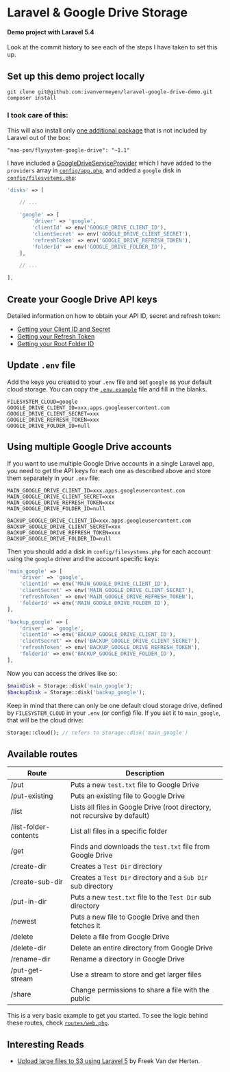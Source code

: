 # Laravel & Google Drive Storage

#### Demo project with Laravel 5.4

Look at the commit history to see each of the steps I have taken to set this up.

## Set up this demo project locally

```
git clone git@github.com:ivanvermeyen/laravel-google-drive-demo.git
composer install
```

### I took care of this:

This will also install only [one additional package](https://github.com/nao-pon/flysystem-google-drive) that is not included by Laravel out of the box:

```
"nao-pon/flysystem-google-drive": "~1.1"
```

I have included a [GoogleDriveServiceProvider](app/Providers/GoogleDriveServiceProvider.php) which I have added to the `providers` array in [`config/app.php`](config/app.php), and added a `google` disk in [`config/filesystems.php`](config/filesystems.php):

```php
'disks' => [

    // ...

    'google' => [
        'driver' => 'google',
        'clientId' => env('GOOGLE_DRIVE_CLIENT_ID'),
        'clientSecret' => env('GOOGLE_DRIVE_CLIENT_SECRET'),
        'refreshToken' => env('GOOGLE_DRIVE_REFRESH_TOKEN'),
        'folderId' => env('GOOGLE_DRIVE_FOLDER_ID'),
    ],

    // ...

],
```

## Create your Google Drive API keys

Detailed information on how to obtain your API ID, secret and refresh token:

-   [Getting your Client ID and Secret](README/1-getting-your-dlient-id-and-secret.md)
-   [Getting your Refresh Token](README/2-getting-your-refresh-token.md)
-   [Getting your Root Folder ID](README/3-getting-your-root-folder-id.md)

## Update `.env` file

Add the keys you created to your `.env` file and set `google` as your default cloud storage. You can copy the [`.env.example`](.env.example) file and fill in the blanks.

```
FILESYSTEM_CLOUD=google
GOOGLE_DRIVE_CLIENT_ID=xxx.apps.googleusercontent.com
GOOGLE_DRIVE_CLIENT_SECRET=xxx
GOOGLE_DRIVE_REFRESH_TOKEN=xxx
GOOGLE_DRIVE_FOLDER_ID=null
```

## Using multiple Google Drive accounts

If you want to use multiple Google Drive accounts in a single Laravel app, you need to get the API keys for each one as described above and store them separately in your `.env` file:

```
MAIN_GOOGLE_DRIVE_CLIENT_ID=xxx.apps.googleusercontent.com
MAIN_GOOGLE_DRIVE_CLIENT_SECRET=xxx
MAIN_GOOGLE_DRIVE_REFRESH_TOKEN=xxx
MAIN_GOOGLE_DRIVE_FOLDER_ID=null

BACKUP_GOOGLE_DRIVE_CLIENT_ID=xxx.apps.googleusercontent.com
BACKUP_GOOGLE_DRIVE_CLIENT_SECRET=xxx
BACKUP_GOOGLE_DRIVE_REFRESH_TOKEN=xxx
BACKUP_GOOGLE_DRIVE_FOLDER_ID=null
```

Then you should add a disk in `config/filesystems.php` for each account using the `google` driver and the account specific keys:

```php
'main_google' => [
    'driver' => 'google',
    'clientId' => env('MAIN_GOOGLE_DRIVE_CLIENT_ID'),
    'clientSecret' => env('MAIN_GOOGLE_DRIVE_CLIENT_SECRET'),
    'refreshToken' => env('MAIN_GOOGLE_DRIVE_REFRESH_TOKEN'),
    'folderId' => env('MAIN_GOOGLE_DRIVE_FOLDER_ID'),
],

'backup_google' => [
    'driver' => 'google',
    'clientId' => env('BACKUP_GOOGLE_DRIVE_CLIENT_ID'),
    'clientSecret' => env('BACKUP_GOOGLE_DRIVE_CLIENT_SECRET'),
    'refreshToken' => env('BACKUP_GOOGLE_DRIVE_REFRESH_TOKEN'),
    'folderId' => env('BACKUP_GOOGLE_DRIVE_FOLDER_ID'),
],
```

Now you can access the drives like so:

```php
$mainDisk = Storage::disk('main_google');
$backupDisk = Storage::disk('backup_google');
```

Keep in mind that there can only be one default cloud storage drive, defined by `FILESYSTEM_CLOUD` in your `.env` (or config) file. If you set it to `main_google`, that will be the cloud drive:

```php
Storage::cloud(); // refers to Storage::disk('main_google')
```

## Available routes

| Route                 | Description                              |
| --------------------- | ---------------------------------------- |
| /put                  | Puts a new `test.txt` file to Google Drive |
| /put-existing         | Puts an existing file to Google Drive    |
| /list                 | Lists all files in Google Drive (root directory, not recursive by default) |
| /list-folder-contents | List all files in a specific folder      |
| /get                  | Finds and downloads the `test.txt` file from Google Drive |
| /create-dir           | Creates a `Test Dir` directory   |
| /create-sub-dir       | Creates a `Test Dir` directory and a `Sub Dir` sub directory |
| /put-in-dir           | Puts a new `test.txt` file to the `Test Dir` sub directory |
| /newest               | Puts a new file to Google Drive and then fetches it |
| /delete               | Delete a file from Google Drive          |
| /delete-dir           | Delete an entire directory from Google Drive |
| /rename-dir           | Rename a directory in Google Drive       |
| /put-get-stream       | Use a stream to store and get larger files |
| /share                | Change permissions to share a file with the public |

This is a very basic example to get you started. To see the logic behind these routes, check [`routes/web.php`](routes/web.php).

## Interesting Reads

-   [Upload large files to S3 using Laravel 5](https://murze.be/2015/07/upload-large-files-to-s3-using-laravel-5/) by Freek Van der Herten.